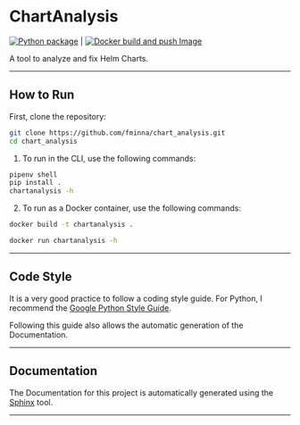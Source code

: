 # ChartAnalysis

[![Python package](https://github.com/fminna/python_skeleton/actions/workflows/python_test.yaml/badge.svg?branch=master)](https://github.com/fminna/python_skeleton/actions/workflows/python_test.yaml) | [![Docker build and push Image](https://github.com/fminna/python_skeleton/actions/workflows/docker_push.yaml/badge.svg?branch=master)](https://github.com/fminna/python_skeleton/actions/workflows/docker_push.yaml)

A tool to analyze and fix Helm Charts.

----------

## How to Run

First, clone the repository:

```bash
git clone https://github.com/fminna/chart_analysis.git
cd chart_analysis
```

1. To run in the CLI, use the following commands:

```bash
pipenv shell
pip install .
chartanalysis -h
```

2. To run as a Docker container, use the following commands:

```bash
docker build -t chartanalysis .

docker run chartanalysis -h
```

----------

## Code Style

It is a very good practice to follow a coding style guide. For Python, I recommend the [Google Python Style Guide](https://google.github.io/styleguide/pyguide.html).

Following this guide also allows the automatic generation of the Documentation.

----------

## Documentation

The Documentation for this project is automatically generated using the [Sphinx](https://www.sphinx-doc.org/en/master/) tool.

----------
